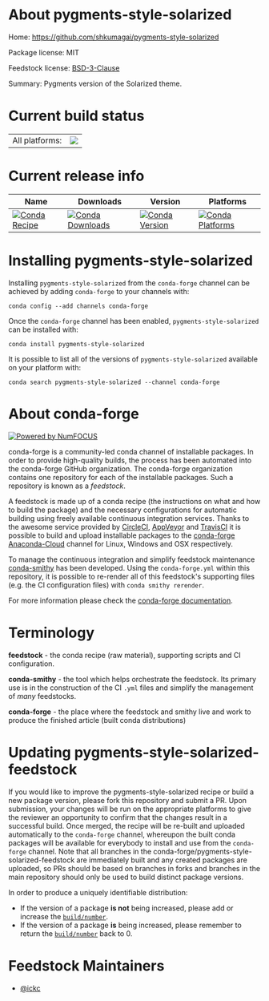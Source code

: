 About pygments-style-solarized
==============================

Home: https://github.com/shkumagai/pygments-style-solarized

Package license: MIT

Feedstock license: [BSD-3-Clause](https://github.com/conda-forge/pygments-style-solarized-feedstock/blob/master/LICENSE.txt)

Summary: Pygments version of the Solarized theme.

Current build status
====================


<table><tr><td>All platforms:</td>
    <td>
      <a href="https://dev.azure.com/conda-forge/feedstock-builds/_build/latest?definitionId=11440&branchName=master">
        <img src="https://dev.azure.com/conda-forge/feedstock-builds/_apis/build/status/pygments-style-solarized-feedstock?branchName=master">
      </a>
    </td>
  </tr>
</table>

Current release info
====================

| Name | Downloads | Version | Platforms |
| --- | --- | --- | --- |
| [![Conda Recipe](https://img.shields.io/badge/recipe-pygments--style--solarized-green.svg)](https://anaconda.org/conda-forge/pygments-style-solarized) | [![Conda Downloads](https://img.shields.io/conda/dn/conda-forge/pygments-style-solarized.svg)](https://anaconda.org/conda-forge/pygments-style-solarized) | [![Conda Version](https://img.shields.io/conda/vn/conda-forge/pygments-style-solarized.svg)](https://anaconda.org/conda-forge/pygments-style-solarized) | [![Conda Platforms](https://img.shields.io/conda/pn/conda-forge/pygments-style-solarized.svg)](https://anaconda.org/conda-forge/pygments-style-solarized) |

Installing pygments-style-solarized
===================================

Installing `pygments-style-solarized` from the `conda-forge` channel can be achieved by adding `conda-forge` to your channels with:

```
conda config --add channels conda-forge
```

Once the `conda-forge` channel has been enabled, `pygments-style-solarized` can be installed with:

```
conda install pygments-style-solarized
```

It is possible to list all of the versions of `pygments-style-solarized` available on your platform with:

```
conda search pygments-style-solarized --channel conda-forge
```


About conda-forge
=================

[![Powered by NumFOCUS](https://img.shields.io/badge/powered%20by-NumFOCUS-orange.svg?style=flat&colorA=E1523D&colorB=007D8A)](http://numfocus.org)

conda-forge is a community-led conda channel of installable packages.
In order to provide high-quality builds, the process has been automated into the
conda-forge GitHub organization. The conda-forge organization contains one repository
for each of the installable packages. Such a repository is known as a *feedstock*.

A feedstock is made up of a conda recipe (the instructions on what and how to build
the package) and the necessary configurations for automatic building using freely
available continuous integration services. Thanks to the awesome service provided by
[CircleCI](https://circleci.com/), [AppVeyor](https://www.appveyor.com/)
and [TravisCI](https://travis-ci.com/) it is possible to build and upload installable
packages to the [conda-forge](https://anaconda.org/conda-forge)
[Anaconda-Cloud](https://anaconda.org/) channel for Linux, Windows and OSX respectively.

To manage the continuous integration and simplify feedstock maintenance
[conda-smithy](https://github.com/conda-forge/conda-smithy) has been developed.
Using the ``conda-forge.yml`` within this repository, it is possible to re-render all of
this feedstock's supporting files (e.g. the CI configuration files) with ``conda smithy rerender``.

For more information please check the [conda-forge documentation](https://conda-forge.org/docs/).

Terminology
===========

**feedstock** - the conda recipe (raw material), supporting scripts and CI configuration.

**conda-smithy** - the tool which helps orchestrate the feedstock.
                   Its primary use is in the construction of the CI ``.yml`` files
                   and simplify the management of *many* feedstocks.

**conda-forge** - the place where the feedstock and smithy live and work to
                  produce the finished article (built conda distributions)


Updating pygments-style-solarized-feedstock
===========================================

If you would like to improve the pygments-style-solarized recipe or build a new
package version, please fork this repository and submit a PR. Upon submission,
your changes will be run on the appropriate platforms to give the reviewer an
opportunity to confirm that the changes result in a successful build. Once
merged, the recipe will be re-built and uploaded automatically to the
`conda-forge` channel, whereupon the built conda packages will be available for
everybody to install and use from the `conda-forge` channel.
Note that all branches in the conda-forge/pygments-style-solarized-feedstock are
immediately built and any created packages are uploaded, so PRs should be based
on branches in forks and branches in the main repository should only be used to
build distinct package versions.

In order to produce a uniquely identifiable distribution:
 * If the version of a package **is not** being increased, please add or increase
   the [``build/number``](https://conda.io/docs/user-guide/tasks/build-packages/define-metadata.html#build-number-and-string).
 * If the version of a package **is** being increased, please remember to return
   the [``build/number``](https://conda.io/docs/user-guide/tasks/build-packages/define-metadata.html#build-number-and-string)
   back to 0.

Feedstock Maintainers
=====================

* [@ickc](https://github.com/ickc/)

